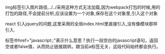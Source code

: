 img标签引入图片路径,../../采用这种方式无法加载,因为webpack打包的时候,用的打包的路径,不会提前分析,应该设置为一个对象,保存在这个对象里,引入这个对象


react 引入jquery的问题,这里采用的全局index.html里直接引入<script src="jquery.js"></script>,没有像模块那样引入.


<a>标签中href="javascript:;"表示什么意思？执行一段空白的javascript语句，返回空或者false值，从而防止链接跳转。跟当前a标签无关，这段代码始终都会执行。
